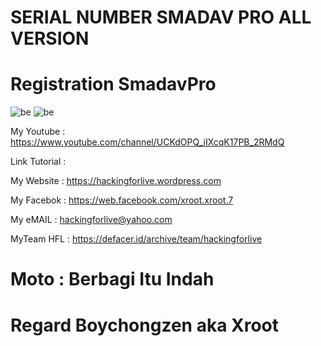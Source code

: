 # SERIAL NUMBER SMADAV PRO ALL VERSION

# Registration SmadavPro

![be](raw.githubuer/master/smadsercontent.com/boychongzen18/SmadavPro-SerialNumbavfree.jpg)
![be](raw.githubuer/master/smadsercontent.com/boychongzen18/SmadavPro-SerialNumbavpro.jpg)



My Youtube    : https://www.youtube.com/channel/UCKdOPQ_iIXcqK17PB_2RMdQ

Link Tutorial : 

My Website    : https://hackingforlive.wordpress.com

My Facebok    : https://web.facebook.com/xroot.xroot.7

My eMAIL      : hackingforlive@yahoo.com

MyTeam HFL    : https://defacer.id/archive/team/hackingforlive

# Moto : Berbagi Itu Indah

# Regard Boychongzen aka Xroot
